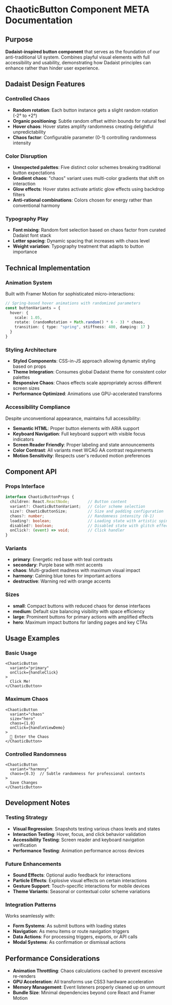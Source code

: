 # ChaoticButton Component META Documentation

## Purpose
**Dadaist-inspired button component** that serves as the foundation of our anti-traditional UI system. Combines playful visual elements with full accessibility and usability, demonstrating how Dadaist principles can enhance rather than hinder user experience.

## Dadaist Design Features

### **Controlled Chaos**
- **Random rotation**: Each button instance gets a slight random rotation (-2° to +2°) 
- **Organic positioning**: Subtle random offset within bounds for natural feel
- **Hover chaos**: Hover states amplify randomness creating delightful unpredictability
- **Chaos factor**: Configurable parameter (0-1) controlling randomness intensity

### **Color Disruption**
- **Unexpected palettes**: Five distinct color schemes breaking traditional button expectations
- **Gradient chaos**: "chaos" variant uses multi-color gradients that shift on interaction
- **Glow effects**: Hover states activate artistic glow effects using backdrop filters
- **Anti-rational combinations**: Colors chosen for energy rather than conventional harmony

### **Typography Play**
- **Font mixing**: Random font selection based on chaos factor from curated Dadaist font stack
- **Letter spacing**: Dynamic spacing that increases with chaos level
- **Weight variation**: Typography treatment that adapts to button importance

## Technical Implementation

### **Animation System**
Built with Framer Motion for sophisticated micro-interactions:
```typescript
// Spring-based hover animations with randomized parameters
const buttonVariants = {
  hover: {
    scale: 1.05,
    rotate: (randomRotation + Math.random() * 6 - 3) * chaos,
    transition: { type: "spring", stiffness: 400, damping: 17 }
  }
}
```

### **Styling Architecture**
- **Styled Components**: CSS-in-JS approach allowing dynamic styling based on props
- **Theme Integration**: Consumes global Dadaist theme for consistent color palettes
- **Responsive Chaos**: Chaos effects scale appropriately across different screen sizes
- **Performance Optimized**: Animations use GPU-accelerated transforms

### **Accessibility Compliance**
Despite unconventional appearance, maintains full accessibility:
- **Semantic HTML**: Proper button elements with ARIA support
- **Keyboard Navigation**: Full keyboard support with visible focus indicators  
- **Screen Reader Friendly**: Proper labeling and state announcements
- **Color Contrast**: All variants meet WCAG AA contrast requirements
- **Motion Sensitivity**: Respects user's reduced motion preferences

## Component API

### **Props Interface**
```typescript
interface ChaoticButtonProps {
  children: React.ReactNode;        // Button content
  variant?: ChaoticButtonVariant;   // Color scheme selection
  size?: ChaoticButtonSize;         // Size and padding configuration
  chaos?: number;                   // Randomness intensity (0-1)
  loading?: boolean;                // Loading state with artistic spinner
  disabled?: boolean;               // Disabled state with glitch effect
  onClick?: (event) => void;        // Click handler
}
```

### **Variants**
- **primary**: Energetic red base with teal contrasts
- **secondary**: Purple base with mint accents  
- **chaos**: Multi-gradient madness with maximum visual impact
- **harmony**: Calming blue tones for important actions
- **destructive**: Warning red with orange accents

### **Sizes**
- **small**: Compact buttons with reduced chaos for dense interfaces
- **medium**: Default size balancing visibility with space efficiency
- **large**: Prominent buttons for primary actions with amplified effects
- **hero**: Maximum impact buttons for landing pages and key CTAs

## Usage Examples

### **Basic Usage**
```tsx
<ChaoticButton 
  variant="primary" 
  onClick={handleClick}
>
  Click Me!
</ChaoticButton>
```

### **Maximum Chaos**
```tsx
<ChaoticButton 
  variant="chaos" 
  size="hero"
  chaos={1.0}
  onClick={handleViewDemo}
>
  🎨 Enter the Chaos
</ChaoticButton>
```

### **Controlled Randomness**
```tsx
<ChaoticButton 
  variant="harmony" 
  chaos={0.3}  // Subtle randomness for professional contexts
>
  Save Changes
</ChaoticButton>
```

## Development Notes

### **Testing Strategy**
- **Visual Regression**: Snapshots testing various chaos levels and states
- **Interaction Testing**: Hover, focus, and click behavior validation
- **Accessibility Testing**: Screen reader and keyboard navigation verification
- **Performance Testing**: Animation performance across devices

### **Future Enhancements**
- **Sound Effects**: Optional audio feedback for interactions
- **Particle Effects**: Explosive visual effects on certain interactions  
- **Gesture Support**: Touch-specific interactions for mobile devices
- **Theme Variants**: Seasonal or contextual color scheme variations

### **Integration Patterns**
Works seamlessly with:
- **Form Systems**: As submit buttons with loading states
- **Navigation**: As menu items or route navigation triggers
- **Data Actions**: For processing triggers, exports, or API calls
- **Modal Systems**: As confirmation or dismissal actions

## Performance Considerations
- **Animation Throttling**: Chaos calculations cached to prevent excessive re-renders
- **GPU Acceleration**: All transforms use CSS3 hardware acceleration
- **Memory Management**: Event listeners properly cleaned up on unmount
- **Bundle Size**: Minimal dependencies beyond core React and Framer Motion